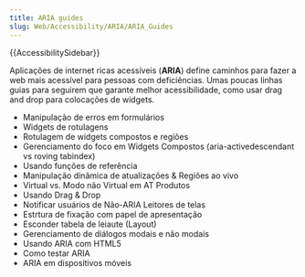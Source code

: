 ```yaml
---
title: ARIA guides
slug: Web/Accessibility/ARIA/ARIA_Guides
---
```


{{AccessibilitySidebar}}

Aplicações de internet ricas acessíveis (**ARIA**) define caminhos para fazer a web mais acessível para pessoas com deficiências. Umas poucas linhas guias para seguirem que garante melhor acessibilidade, como usar drag and drop para colocações de widgets.

- Manipulação de erros em formulários
- Widgets de rotulagens
- Rotulagem de widgets compostos e regiões
- Gerenciamento do foco em Widgets Compostos (aria-activedescendant vs roving tabindex)
- Usando funções de referência
- Manipulação dinâmica de atualizações & Regiões ao vivo
- Virtual vs. Modo não Virtual em AT Produtos
- Usando Drag & Drop
- Notificar usuários de Não-ARIA Leitores de telas
- Estrtura de fixação com papel de apresentação
- Esconder tabela de leiaute (Layout)
- Gerenciamento de diálogos modais e não modais
- Usando ARIA com HTML5
- Como testar ARIA
- ARIA em dispositivos móveis
